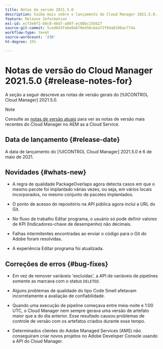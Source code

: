 ```yaml
---
title: Notas da versão 2021.5.0
description: Saiba mais sobre o lançamento do Cloud Manager 2021.5.0.
feature: Release Information
exl-id: ecf3e0f1-b0c0-46d7-a897-ec08bc155627
source-git-commit: 5ced643fabe0a670e456cbea72f9da8196ac774a
workflow-type: tm+mt
source-wordcount: '236'
ht-degree: 25%

---
```


# Notas de versão do Cloud Manager 2021.5.0 {#release-notes-for}

A seção a seguir descreve as notas de versão gerais do [!UICONTROL Cloud Manager] 2021.5.0.

>[!NOTE]
>Consulte as [notas de versão atuais](https://experienceleague.adobe.com/en/docs/experience-manager-cloud-service/content/release-notes/cloud-manager/current#getting-access) para ver as notas de versão mais recentes do Cloud Manager no AEM as a Cloud Service.

## Data de lançamento {#release-date}

A data de lançamento do [!UICONTROL Cloud Manager] 2021.5.0 é 6 de maio de 2021.

## Novidades {#whats-new}

* A regra de qualidade PackageOverlaps agora detecta casos em que o mesmo pacote foi implantado várias vezes, ou seja, em vários locais incorporados, no mesmo conjunto de pacotes implantados.

* O ponto de acesso do repositório na API pública agora inclui a URL do Git.

* No fluxo de trabalho Editar programa, o usuário só pode definir valores de KPI (Indicadores-chave de desempenho) não decimais.

* Falhas intermitentes encontradas ao enviar o código para o Git do Adobe foram resolvidas.

* A experiência Editar programa foi atualizada.

## Correções de erros {#bug-fixes}

* Em vez de remover variáveis &#39;excluídas&#39;, a API de variáveis de pipelines somente as marcava com o status `DELETED`.

* Alguns problemas de qualidade do tipo Code Smell afetavam incorretamente a avaliação de confiabilidade.

* Quando uma execução de pipeline começava entre meia-noite e 1:00 UTC, o Cloud Manager nem sempre gerava uma versão de artefato maior que a do dia anterior. Esse resultado causou problemas de controle de versão com os artefatos criados durante esse tempo.

* Determinados clientes do Adobe Managed Services (AMS) não conseguiram criar novos projetos no Adobe Developer Console usando a API do Cloud Manager.
